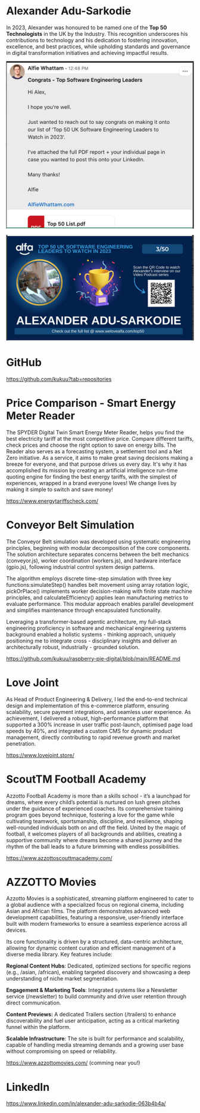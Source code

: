 
# Alexander Adu-Sarkodie

In 2023, Alexander was honoured to be named one of the **Top 50 Technologists** in the UK by the Industry. This recognition underscores his contributions to technology and his dedication to fostering innovation, excellence, and best practices, while upholding standards and governance in digital transformation initiatives and achieving impactful results.

![image](https://github.com/kukuu/portfolio/blob/main/top-50-announcement.png)

![image](https://github.com/kukuu/portfolio/blob/main/top-50.png)

# GitHub

https://github.com/kukuu?tab=repositories
 
# Price Comparison - Smart Energy Meter Reader 
 
The SPYDER Digital Twin Smart Energy Meter Reader, helps you find the best electricity tariff at the most competitive price. Compare different tariffs, check prices and choose the right option to save on energy bills. The Reader also serves as a forecasting system, a settlement tool and a Net Zero initiative. As a service, it aims to make great saving decisions making a breeze for everyone, and that purpose drives us every day. It's why it has  accomplished its mission by creating an artificial intelligence run-time quoting engine for finding the best energy tariffs, with the simplest of experiences, wrapped in a brand everyone loves! We change lives by making it simple to switch and save money!

https://www.energytariffscheck.com/

# Conveyor Belt Simulation

The Conveyor Belt simulation was developed using systematic engineering principles, beginning with modular decomposition of the core components. The solution architecture separates concerns between the belt mechanics (conveyor.js), worker coordination (workers.js), and hardware interface (gpio.js), following industrial control system design patterns.

The algorithm employs discrete time-step simulation with three key functions:simulateStep() handles belt movement using array rotation logic, pickOrPlace() implements worker decision-making with finite state machine principles, and calculateEfficiency() applies lean manufacturing metrics to evaluate performance. This modular approach enables parallel development and simplifies maintenance through encapsulated functionality.

Leveraging a transformer-based agentic architecture, my full-stack engineering proficiency in software and mechanical engineering systems background enabled a holistic systems - thinking approach, uniquely positioning me to integrate cross - disciplinary insights and deliver an architecturally robust, industrially - grounded solution.

https://github.com/kukuu/raspberry-pie-digital/blob/main/README.md

# Love Joint

As Head of Product Engineering & Delivery, I led the end-to-end technical design and implementation of this e-commerce platform, ensuring scalability, secure payment integrations, and seamless user experience. As achievement, I delivered a robust, high-performance platform that supported a 300% increase in user traffic post-launch, optimised page load speeds by 40%, and integrated a custom CMS for dynamic product management, directly contributing to rapid revenue growth and market penetration.

https://www.lovejoint.store/

# ScoutTM Football Academy

Azzotto Football Academy is more than a skills school - it’s a launchpad for dreams, where every child’s potential is nurtured on lush green pitches under the guidance of experienced coaches. Its  comprehensive training program goes beyond technique, fostering a love for the game while cultivating teamwork, sportsmanship, discipline, and resilience, shaping well-rounded individuals both on and off the field. United by the magic of football, it welcomes players of all backgrounds and abilities, creating a supportive community where dreams become a shared journey and the rhythm of the ball leads to a future brimming with endless possibilities.

https://www.azzottoscouttmacademy.com/

# AZZOTTO Movies 

Azzotto Movies is a sophisticated, streaming platform engineered to cater to a global audience with a specialized focus on regional cinema, including Asian and African films. The platform demonstrates advanced web development capabilities, featuring a responsive, user-friendly interface built with modern frameworks to ensure a seamless experience across all devices.

Its core functionality is driven by a structured, data-centric architecture, allowing for dynamic content curation and efficient management of a diverse media library. Key features include:

**Regional Content Hubs**: Dedicated, optimized sections for specific regions (e.g., /asian, /african), enabling targeted discovery and showcasing a deep understanding of niche market segmentation.

**Engagement & Marketing Tools**: Integrated systems like a Newsletter service (/newsletter) to build community and drive user retention through direct communication.

**Content Previews:** A dedicated Trailers section (/trailers) to enhance discoverability and fuel user anticipation, acting as a critical marketing funnel within the platform.

**Scalable Infrastructure**: The site is built for performance and scalability, capable of handling media streaming demands and a growing user base without compromising on speed or reliability.

https://www.azzottomovies.com/ (comming near you!)


# LinkedIn 

https://www.linkedin.com/in/alexander-adu-sarkodie-063b4b4a/


  
  
        
     
   
  
       
  
  
 
     
   
   
  
   
     
 
